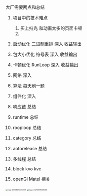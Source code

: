 

大厂需要两点和总结  







1. 项目中的技术难点  

   1. 买上扫光  和动画太多的页面卡顿
   2. 

2. 启动优化 二进制重排 深入  收益输出

3. 包大小优化  符号表 深入   收益输出

4. 卡顿优化  RunLoop   深入  收益输出

5. 网络  深入 

6. 算法  每天刷一题

7. 组件化 深入

8. 响应链 总结

9. runtime 总结

10. rooploop 总结

11. category 总结

12. aotorelease 总结

13. 多线程 总结

14. block kvo kvc

15. openGl Matel 相关

    

<img src="/Users/dian1/Library/Application Support/typora-user-images/image-20210831155850874.png" alt="image-20210831155850874" style="zoom:33%;" /> 

<img src="/Users/dian1/Library/Application Support/typora-user-images/image-20210831155918358.png" alt="image-20210831155918358" style="zoom: 33%;" /> 

